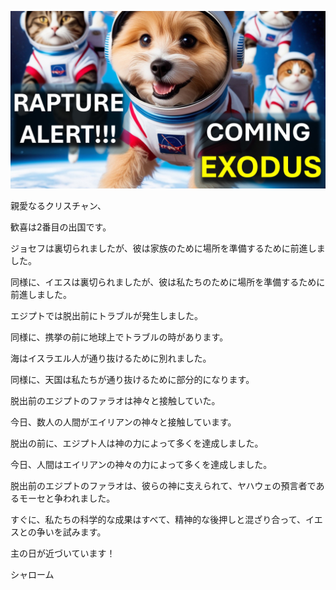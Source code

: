 ![Video cover image](../cover.jpg "cover photo")

親愛なるクリスチャン、

歓喜は2番目の出国です。

ジョセフは裏切られましたが、彼は家族のために場所を準備するために前進しました。

同様に、イエスは裏切られましたが、彼は私たちのために場所を準備するために前進しました。

エジプトでは脱出前にトラブルが発生しました。

同様に、携挙の前に地球上でトラブルの時があります。

海はイスラエル人が通り抜けるために別れました。

同様に、天国は私たちが通り抜けるために部分的になります。

脱出前のエジプトのファラオは神々と接触していた。

今日、数人の人間がエイリアンの神々と接触しています。

脱出の前に、エジプト人は神の力によって多くを達成しました。

今日、人間はエイリアンの神々の力によって多くを達成しました。

脱出前のエジプトのファラオは、彼らの神に支えられて、ヤハウェの預言者であるモーセと争われました。

すぐに、私たちの科学的な成果はすべて、精神的な後押しと混ざり合って、イエスとの争いを試みます。

主の日が近づいています！

シャローム